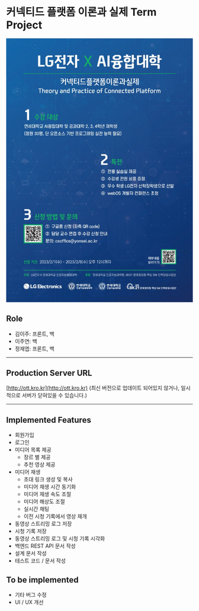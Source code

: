 # 커넥티드 플랫폼 이론과 실제 Term Project

![connected](img\connected.jpg)

## Role
- 김이주: 프론트, 백
- 이주연: 백
- 정재엽: 프론트, 백

---

## Production Server URL
[http://ott.kro.kr](http://ott.kro.kr) (최신 버전으로 업데이트 되어있지 않거나, 일시적으로 서버가 닫혀있을 수 있습니다.)

---

## Implemented Features

- 회원가입
- 로그인
- 미디어 목록 제공
    - 장르 별 제공
    - 추천 영상 제공
- 미디어 재생
    - 초대 링크 생성 및 복사
    - 미디어 재생 시간 동기화
    - 미디어 재생 속도 조절
    - 미디어 해상도 조절
    - 실시간 채팅
    - 이전 시청 기록에서 영상 재개
- 동영상 스트리밍 로그 저장
- 시청 기록 저장
- 동영상 스트리밍 로그 및 시청 기록 시각화
- 백엔드 REST API 문서 작성
- 설계 문서 작성
- 테스트 코드 / 문서 작성


## To be implemented

- 기타 버그 수정
- UI / UX 개선







